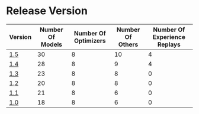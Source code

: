 # Release Version

| Version                           | Number Of Models | Number Of Optimizers | Number Of Others | Number Of Experience Replays |
|-----------------------------------|------------------|----------------------|------------------|------------------------------|
| [1.5](Release/1-5.md)             | 30               | 8                    | 10               | 4                            |
| [1.4](Release/1-4.md)             | 28               | 8                    | 9                | 4                            |
| [1.3](Release/1-3.md)             | 23               | 8                    | 8                | 0                            |
| [1.2](Release/1-2.md)             | 20               | 8                    | 8                | 0                            |
| [1.1](Release/1-1.md)             | 21               | 8                    | 6                | 0                            |
| [1.0](Release/1-0.md)             | 18               | 8                    | 6                | 0                            |
